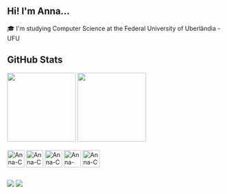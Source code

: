 ## Hi! I'm Anna...
🎓 I'm studying Computer Science at the Federal University of Uberlândia - UFU    

  
## GitHub Stats
<div>
  <img height=160 src="https://github-readme-stats.vercel.app/api?username=annaa-ps&theme=midnight-purple&show_icons=true" />
  <img height=160 src="https://github-readme-stats.vercel.app/api/top-langs/?username=annaa-ps&layout=compact&theme=midnight-purple&show_icons=true" />

 
</div>  

<div style="display: inline_block"><br>
  <img align="center" alt="Anna-C" height="40" width="40" src="https://cdn.jsdelivr.net/gh/devicons/devicon/icons/c/c-original.svg">
  <img align="center" alt="Anna-C" height="40" width="40" src="https://cdn.jsdelivr.net/gh/devicons/devicon@latest/icons/java/java-original.svg">
  <img align="center" alt="Anna-C" height="40" width="40" src="https://cdn.jsdelivr.net/gh/devicons/devicon@latest/icons/r/r-original.svg">
  <img align="center" alt="Anna-Haskell" height="40" width="40" src="https://cdn.jsdelivr.net/gh/devicons/devicon@latest/icons/haskell/haskell-original.svg">
  <img align="center" alt="Anna-C" height="40" width="40" src="https://cdn.jsdelivr.net/gh/devicons/devicon@latest/icons/prolog/prolog-original.svg">
</div>
  
##
<div> 
  <a href="https://instagram.com/_annaa.ps" target="_blank"><img src="https://img.shields.io/badge/-Instagram-%23E4405F?style=for-the-badge&logo=instagram&logoColor=white" target="_blank"></a>
  <a href = "mailto:annakarolynaptu@gmail.com"><img src="https://img.shields.io/badge/-Gmail-%23333?style=for-the-badge&logo=gmail&logoColor=white" target="_blank"></a>
</div>
